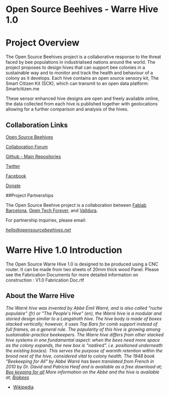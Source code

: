 Open Source Beehives - Warre Hive 1.0
=========

# Project Overview

The Open Source Beehives project is a collaborative response to the threat faced by bee populations in industrialised nations around the world. The project proposes to design hives that can support bee colonies in a sustainable way and to monitor and track the health and behaviour of a colony as it develops. Each hive contains an open source sensory kit, The Smart Citizen Kit (SCK), which can transmit to an open data platform: Smartcitizen.me

These sensor enhanced hive designs are open and freely available online, the data collected from each hive is published together with geolocations allowing for a further comparison and analysis of the hives.

## Collaboration Links

[Open Source Beehives](http://www.opensourcebeehives.net/)

[Collaboration Forum](http://community.opensourcebeehives.net/)

[Github - Main Repositories](https://github.com/opensourcebeehives)

[Twitter](https://twitter.com/search?q=%23opensourcebeehives)

[Facebook](https://www.facebook.com/opensourcebeehives)

[Donate](https://www.paypal.com/es/cgi-bin/webscr?cmd=_flow&SESSION=xN5iwGcPD04BsXKkkGOAwtqmWhK0ziTi_KQAvnt435SmxvAM0x32rMG5dG0&dispatch=5885d80a13c0db1f8e263663d3faee8d48a116ba977951b3435308b8c4dd4ef1)

##Project Partnerships

The Open Source Beehive project is a collaboration between [Fablab Barcelona](http://fablabbcn.org/), [Open Tech Forever](www.opentechforever.com), and [Valldura](http://www.valldaura.net/).

For partnership inquiries, please email:

*hello@opensourcebeehives.net*

# Warre Hive 1.0 Introduction

The Open Source Warre Hive 1.0 is designed to be produced using a CNC router. It can be made from two sheets of 20mm thick wood Panel. 
Please see the Fabrication Documents for more detailed information on construction : V1.0 Fabrication Doc.rtf


## About the Warre Hive

*The Warré hive was invented by Abbé Émil Warré, and is also called "ruche populaire" (fr) or "The People's Hive" (en), the Warré hive is a modular and storied design similar to a Langstroth hive. The hive body is made of boxes stacked vertically; however, it uses Top Bars for comb support instead of full frames, as a general rule. The popularity of this hive is growing among sustainable-practice beekeepers.
The Warre hive differs from other stacked hive systems in one fundamental aspect: when the bees need more space as the colony expands, the new box is "nadired". i.e. positioned underneath the existing box(es). This serves the purpose of warmth retention within the brood nest of the hive, considered vital to colony health. The 1948 book "Beekeeping for All" by Abbé Warré has been translated from French in 2010 by Dr. David and Patricia Heaf and is available as a free download at; [Bee keeping for all](http://www.users.callnetuk.com/~heaf/beekeeping_for_all.pdf) More information on the Abbé and the hive is available at; [Biobees](http://warre.biobees.com/bfa.htm)*
- [Wikipedia](http://en.wikipedia.org/wiki/Beehive#Warr.C3.A9_hives)